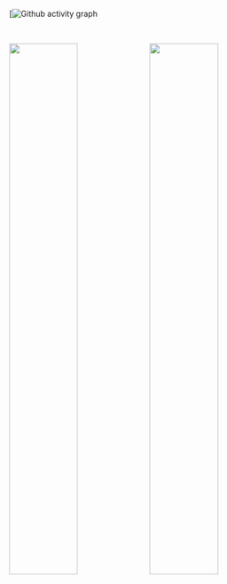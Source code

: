 
[![Github activity graph](https://activity-graph.herokuapp.com/graph?username=yogiektambakboyo&theme=react-dark&hide_border=true&color=BDDFFF&line=6E93B5&point=BDDFFF)

<br/>
<p align="left">
  <img width="49.5%" src="https://github-readme-stats.vercel.app/api/?username=yogiektambakboyo&theme=prussian&show_icons=true&count_private=true&hide_border=true" />
    <img width="49.5%" src="http://github-readme-streak-stats.herokuapp.com?user=yogiektambakboyo&theme=prussian&hide_border=true" />
</p>
<br>
